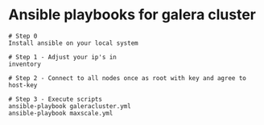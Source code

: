 # Ansible playbooks for galera cluster 

```
# Step 0 
Install ansible on your local system 

# Step 1 - Adjust your ip's in 
inventory 

# Step 2 - Connect to all nodes once as root with key and agree to host-key 

# Step 3 - Execute scripts 
ansible-playbook galeracluster.yml 
ansible-playbook maxscale.yml
```
